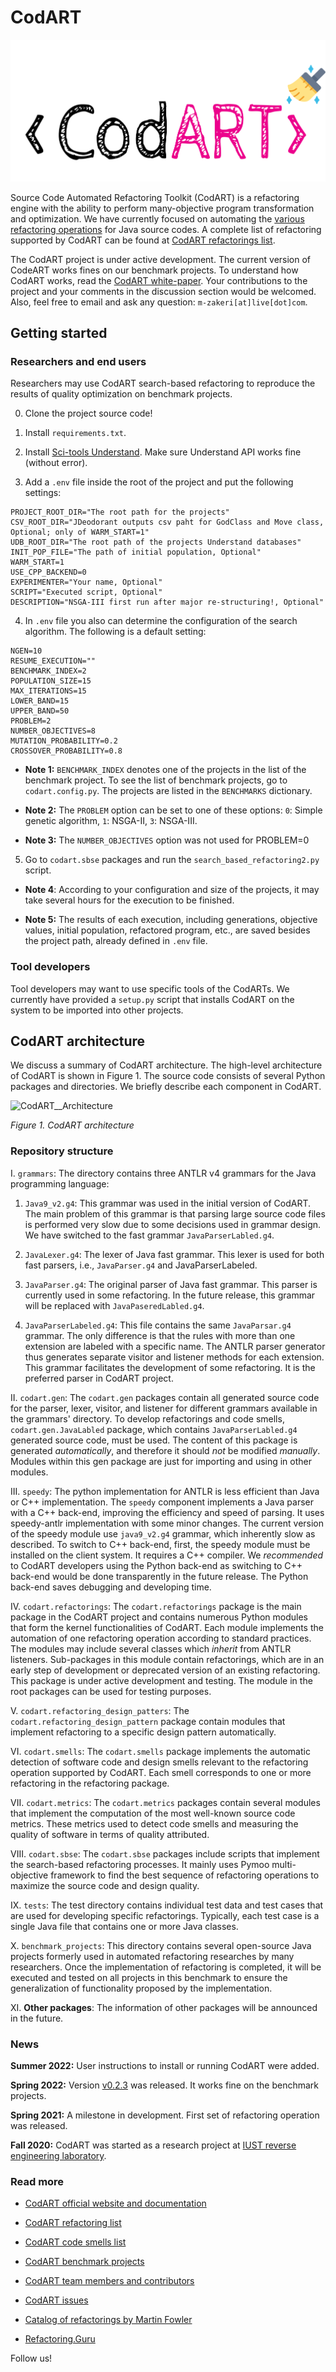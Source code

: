 # CodART

![CodART](docs/figs/codart.png)


Source Code Automated Refactoring Toolkit (CodART) is a refactoring engine with the ability to perform many-objective program transformation and optimization. We have currently focused on automating the [various refactoring operations](https://refactoring.com/catalog/) for Java source codes. A complete list of refactoring supported by CodART can be found at [CodART refactorings list](https://m-zakeri.github.io/CodART/refactorings_list/).

The CodART project is under active development. The current version of CodeART works fines on our benchmark projects. To understand how CodART works, read the [CodART white-paper](https://m-zakeri.github.io/CodART). 
Your contributions to the project and your comments in the discussion section would be welcomed. 
Also, feel free to email and ask any question: 
`m-zakeri[at]live[dot]com`.



## Getting started

### Researchers and end users
Researchers may use CodART search-based refactoring to reproduce the results of quality optimization on benchmark projects.


0. Clone the project source code!

1. Install `requirements.txt`.

2. Install [Sci-tools Understand](https://www.scitools.com). Make sure Understand API works fine (without error).

3. Add a `.env` file inside the root of the project and put the following settings:

```
PROJECT_ROOT_DIR="The root path for the projects"
CSV_ROOT_DIR="JDeodorant outputs csv paht for GodClass and Move class, Optional; only of WARM_START=1"
UDB_ROOT_DIR="The root path of the projects Understand databases"
INIT_POP_FILE="The path of initial population, Optional"
WARM_START=1
USE_CPP_BACKEND=0
EXPERIMENTER="Your name, Optional"
SCRIPT="Executed script, Optional"
DESCRIPTION="NSGA-III first run after major re-structuring!, Optional"
```

4. In `.env` file you also can determine the configuration of the search algorithm. The following is a default setting:

```
NGEN=10
RESUME_EXECUTION=""
BENCHMARK_INDEX=2
POPULATION_SIZE=15
MAX_ITERATIONS=15
LOWER_BAND=15
UPPER_BAND=50
PROBLEM=2
NUMBER_OBJECTIVES=8
MUTATION_PROBABILITY=0.2
CROSSOVER_PROBABILITY=0.8
```

* **Note 1:** `BENCHMARK_INDEX` denotes one of the projects in the list of the benchmark project. To see the list of benchmark projects, go to `codart.config.py`. The projects are listed in the `BENCHMARKS` dictionary.

* **Note 2:** The `PROBLEM` option can be set to one of these options: `0`: Simple genetic algorithm, `1`: NSGA-II, `3`: NSGA-III.

* **Note 3:** The `NUMBER_OBJECTIVES` option was not used for PROBLEM=0


5. Go to `codart.sbse` packages and run the `search_based_refactoring2.py` script.

* **Note 4**: According to your configuration and size of the projects, it may take several hours for the execution to be finished. 

* **Note 5:** The results of each execution, including generations, objective values, initial population, refactored program, etc., are saved besides the project path, already defined in `.env` file.


### Tool developers
Tool developers may want to use specific tools of the CodARTs.
We currently have provided a `setup.py` script that installs CodART on the system to be imported into other projects.






## CodART architecture
We discuss a summary of CodART architecture. The high-level architecture of CodART is shown in Figure 1. The source code consists of several Python packages and directories. We briefly describe each component in CodART. 

![CodART__Architecture](docs/figs/CodART_architecture__v0.1.1.png)

*Figure 1. CodART architecture*

### Repository structure

I. `grammars`: The directory contains three ANTLR v4 grammars for the Java programming language: 

1.	`Java9_v2.g4`: This grammar was used in the initial version of CodART. The main problem of this grammar is that parsing large source code files is performed very slow due to some decisions used in grammar design. We have switched to the fast grammar `JavaParserLabled.g4`.
      
2.	`JavaLexer.g4`: The lexer of Java fast grammar. This lexer is used for both fast parsers, i.e., `JavaParser.g4` and JavaParserLabeled.
      
3.	`JavaParser.g4`: The original parser of Java fast grammar. This parser is currently used in some refactoring. In the future release, this grammar will be replaced with `JavaPaseredLabled.g4`.
      
4.	`JavaParserLabeled.g4`: This file contains the same `JavaParsar.g4` grammar. The only difference is that the rules with more than one extension are labeled with a specific name. The ANTLR parser generator thus generates separate visitor and listener methods for each extension. This grammar facilitates the development of some refactoring. It is the preferred parser in CodART project.


II. `codart.gen`: The `codart.gen` packages contain all generated source code for the parser, lexer, visitor, and listener for different grammars available in the grammars' directory. To develop refactorings and code smells, `codart.gen.JavaLabled` package, which contains `JavaParserLabled.g4` generated source code, must be used. The content of this package is generated _automatically_, and therefore it should _not_ be modified _manually_. Modules within this gen package are just for importing and using in other modules.


III. `speedy`: The python implementation for ANTLR is less efficient than Java or C++ implementation. The `speedy` component implements a Java parser with a C++ back-end, improving the efficiency and speed of parsing. It uses speedy-antlr implementation with some minor changes.  The current version of the speedy module use `java9_v2.g4` grammar, which inherently slow as described. To switch to C++ back-end, first, the speedy module must be installed on the client system. It requires a C++ compiler. We _recommended_ to CodART developers using the Python back-end as switching to C++ back-end would be done transparently in the future release. The Python back-end saves debugging and developing time.


IV. `codart.refactorings`: The `codart.refactorings` package is the main package in the CodART project and contains numerous Python modules that form the kernel functionalities of CodART. Each module implements the automation of one refactoring operation according to standard practices. The modules may include several classes which _inherit_ from ANTLR listeners. Sub-packages in this module contain refactorings, which are in an early step of development or deprecated version of an existing refactoring. This package is under active development and testing. The module in the root packages can be used for testing purposes.


V. `codart.refactoring_design_patters`: The `codart.refactoring_design_pattern` package contain modules that implement refactoring to a specific design pattern automatically. 


VI. `codart.smells`: The `codart.smells` package implements the automatic detection of software code and design smells relevant to the refactoring operation supported by CodART. Each smell corresponds to one or more refactoring in the refactoring package.


VII. `codart.metrics`: The `codart.metrics` packages contain several modules that implement the computation of the most well-known source code metrics. These metrics used to detect code smells and measuring the quality of software in terms of quality attributed. 


VIII. `codart.sbse`: The `codart.sbse` packages include scripts that implement the search-based refactoring processes. It mainly uses Pymoo multi-objective framework to find the best sequence of refactoring operations to maximize the source code and design quality.


IX. `tests`: The test directory contains individual test data and test cases that are used for developing specific refactorings. Typically, each test case is a single Java file that contains one or more Java classes.


X. `benchmark_projects`: This directory contains several open-source Java projects formerly used in automated refactoring researches by many researchers. Once the implementation of refactoring is completed, it will be executed and tested on all projects in this benchmark to ensure the generalization of functionality proposed by the implementation.  

XI. **Other packages**: The information of other packages will be announced in the future.  
 


### News

**Summer 2022:** User instructions to install or running CodART were added. 

**Spring 2022:** Version [v0.2.3](https://github.com/m-zakeri/CodART/releases/tag/v0.2.3) was released. It works fine on the benchmark projects. 

**Spring 2021:** A milestone in development. First set of refactoring operation was released.

**Fall 2020:** CodART was started as a research project at [IUST reverse engineering laboratory](http://reverse.iust.ac.ir/).



### Read more

 * [CodART official website and documentation](https://m-zakeri.github.io/CodART)
 * [CodART refactoring list](https://m-zakeri.github.io/CodART/refactorings_list/)
 * [CodART code smells list](https://m-zakeri.github.io/CodART/code_smells_list/)
 * [CodART benchmark projects](https://m-zakeri.github.io/CodART/benchmarks/)
 * [CodART team members and contributors](https://m-zakeri.github.io/CodART/about/)
 * [CodART issues](https://github.com/m-zakeri/CodART/issues)


 * [Catalog of refactorings by Martin Fowler](https://refactoring.com/catalog/)
 * [Refactoring.Guru](https://refactoring.guru/)


Follow us!